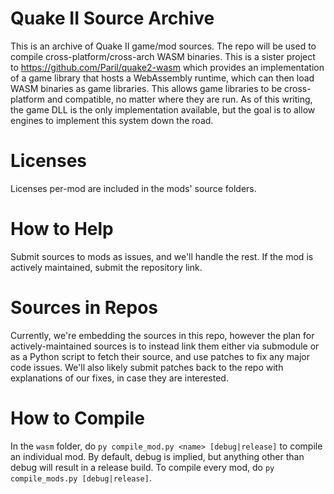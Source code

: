 # Quake II Source Archive
This is an archive of Quake II game/mod sources. The repo will be used to compile cross-platform/cross-arch WASM binaries.
This is a sister project to https://github.com/Paril/quake2-wasm which provides an implementation of a game library that hosts a WebAssembly runtime, which can then load WASM binaries as game libraries. This allows game libraries to be cross-platform and compatible, no matter where they are run. As of this writing, the game DLL is the only implementation available, but the goal is to allow engines to implement this system down the road.

# Licenses
Licenses per-mod are included in the mods' source folders.

# How to Help
Submit sources to mods as issues, and we'll handle the rest. If the mod is actively maintained, submit the repository link.

# Sources in Repos
Currently, we're embedding the sources in this repo, however the plan for actively-maintained sources is to instead link them either via submodule or as a Python script to fetch their source, and use patches to fix any major code issues. We'll also likely submit patches back to the repo with explanations of our fixes, in case they are interested.

# How to Compile
In the `wasm` folder, do `py compile_mod.py <name> [debug|release]` to compile an individual mod. By default, debug is implied, but anything other than debug will result in a release build. To compile every mod, do `py compile_mods.py [debug|release]`.
